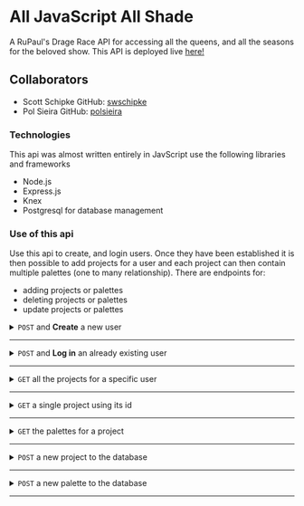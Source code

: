 # All JavaScript All Shade
A RuPaul's Drage Race API for accessing all the queens, and all the seasons for the beloved show. This API is deployed live [here!](https://allshade.herokuapp.com/)

## Collaborators 
- Scott Schipke GitHub: [swschipke](https://github.com/sschipke)
- Pol Sieira GitHub: [polsieira](https://github.com/polsieira)


### Technologies 
This api was almost written entirely in JavScript use the following libraries and frameworks
- Node.js
- Express.js
- Knex
- Postgresql for database management

### Use of this api
 Use this api to create, and login users. Once they have been established it is then possible to add projects for a user and each project can then contain multiple palettes (one to many relationship). There are endpoints for: 
 - adding projects or palettes
 - deleting projects or palettes
 - update projects or palettes

 <details>
  <summary> <code>POST</code> and <b>Create</b>
  a new user </summary>

  example request : `POST` `/api/v1/signup`
  <br>
  example successful response: 

  ```json
{
  "username": "Debra",
  "id": 7
}
  ```

  example <b>un</b>successful response: 

  ```json
{
    "error": "Expected format: {username: <string>, password <string>. You're missing a 'password' property."
}
```
### Required Keys in body of request:
| Key        | Datatype           |
| :-------------: |:-------------:|
| username      | `<string>` |
| password      | `<boolean>`      |

### Statuses:
 | Status        | Meaning           |
| :-------------: |:-------------:|
| `201`      | Success |
| `422`      | Missing a required parameter     |

</details>

---

 <details>
  <summary> <code>POST</code> and <b>Log in</b> an already existing user </summary>

  example request : `POST` `/api/v1/login`
  <br>
  example successful response: 

  ```json
{
    "id": 1,
    "username": "Greg"
}
  ```

  example <b>un</b>successful response: 

  ```json
{
    "error": "Username or password incorrect"
}
```
### Required Keys in body of request:
| Key        | Datatype           |
| :-------------: |:-------------:|
| username      | `<string>` |
| password      | `<boolean>`      |
### Statuses:
 | Status        | Meaning           |
| :-------------: |:-------------:|
| `200`      | Success |
| `401`      | Submitted username and/or password is incorrect     |

</details>

---

 <details>
  <summary> <code>GET</code> all the projects for a specific user </summary>

  example request : `GET` `/api/v1/users/:user_id/projects`
  <br>
  example successful response: 

  ```json
[
  {
      "id": 2,
      "user_id": 2,
      "name": "Nature",
      "created_at": "2019-12-05T21:21:16.669Z",
      "updated_at": "2019-12-05T21:21:16.669Z"
  }
]
  ```

  example <b>un</b>successful response <b>or</b> if no projects exist for that user: 

  ```json
{
    "error": "No projects yet!"
}
```
### Statuses:
 | Status        | Meaning           |
| :-------------: |:-------------:|
| `200`      | Success |
| `404`      | Project does not exist <b>OR</b> the user hasn't created any projects yet    |

</details>

---
 <details>
  <summary> <code>GET</code> a single project using its id </summary>

  example request : `GET` `/api/v1/projects/:id`
  <br>
  example successful response: 

  ```json
{
    "id": 2,
    "user_id": 2,
    "name": "Nature",
    "created_at": "2019-12-05T21:21:16.669Z",
    "updated_at": "2019-12-05T21:21:16.669Z"
}
  ```

  example <b>un</b>successful response 

  ```json
{
    "message": "No project with  and id of 100 was found!"
}
```
### Statuses:
 | Status        | Meaning           |
| :-------------: |:-------------:|
| `200`      | Success |
| `404`      | Project does not exist   |

</details>

---
<details>
  <summary> <code>GET</code> the palettes for a project</summary>

  example request : `GET` `/api/v1/:project_id/palettes/`
  <br>
  example successful response: 

  ```json
[
    {
        "id": 1,
        "project_id": 2,
        "name": "greens",
        "color1": "#FF6786",
        "color2": "#1DA156",
        "color3": "#087839",
        "color4": "#00ff6e",
        "color5": "#008c3d",
        "created_at": "2019-12-05T21:21:16.671Z",
        "updated_at": "2019-12-05T21:21:16.671Z"
    },
    { ... }
]
  ```

  example <b>un</b>successful response 

  ```json
{
    "error": "No palettes yet!"
}
```
### Statuses:
 | Status        | Meaning           |
| :-------------: |:-------------:|
| `200`      | Success |
| `404`      | No palettes for that project were found   |

</details>

---

<details>
  <summary> <code>POST</code> a new project to the database</summary>

  example request : `POST` `/api/v1/projects`
  <br>
  example successful response: 

  ```json
{
  "id": 4,
  "name": "Beach",
  "user_id": 3
}
  ```

  example <b>un</b>successful response 

  ```json
{
    "error": "Expected format: { user_id: <integer>, name: <string>}. You're missing a 'user_id' property."
}
```
### Required Keys in body of request:
| Key        | Datatype           |
| :-------------: |:-------------:|
| user_id     | `<number>` |
| name      | `<string>`      |

### Statuses:
 | Status        | Meaning           |
| :-------------: |:-------------:|
| `200`      | Success |
| `422`      | The object in the body was not formatted correctly   |

</details>

---
<details>
  <summary> <code>POST</code> a new palette to the database</summary>

  example request : `POST` `/api/v1/palettes`
  <br>
  example successful response: 

  ```json
{
    "id": 4,
    "name": "Sand",
    "project_id": "4",
    "color1": "#FF891B",
    "color2": "#FCDB18",
    "color3": "#DE776F",
    "color4": "#B63FFA",
    "color5": "#1102C3"
}
  ```

  example <b>un</b>successful response 

  ```json
{
    "error": "Expected format: { project_id: <integer>, name: <string>, color1:<hexcode>, color1]2:<hexcode>, color3:<hexcode>, color4:<hexcode>, color5:<hexcode>}. You're missing a 'project_id' property."
}
```
### Required Keys in body of request:
| Key        | Datatype           |
| :-------------: |:-------------:|
| user_id     | `<number>` |
| name      | `<string>`      |

### Statuses:
 | Status        | Meaning           |
| :-------------: |:-------------:|
| `200`      | Success |
| `422`      | The object in the body was not formatted correctly   |

</details>

---